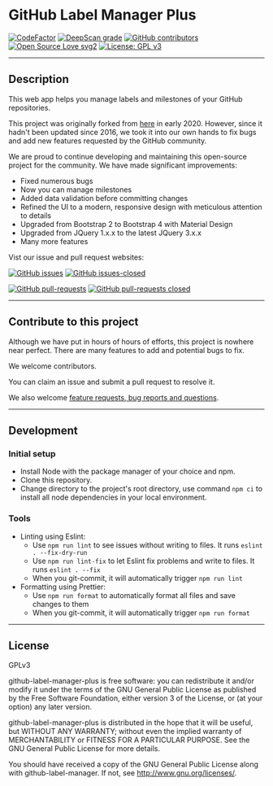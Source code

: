 # GitHub Label Manager Plus

[![CodeFactor](https://www.codefactor.io/repository/github/badwaterbay/github-label-manager-plus/badge)](https://www.codefactor.io/repository/github/badwaterbay/github-label-manager-plus)
[![DeepScan grade](https://deepscan.io/api/teams/9440/projects/11965/branches/179826/badge/grade.svg)](https://deepscan.io/dashboard#view=project&tid=9440&pid=11965&bid=179826)
[![GitHub contributors](https://img.shields.io/github/contributors/BadwaterBay/github-label-manager-plus.svg)](https://GitHub.com/BadwaterBay/github-label-manager-plus/graphs/contributors/)
[![Open Source Love svg2](https://badges.frapsoft.com/os/v2/open-source.svg?v=103)](https://github.com/ellerbrock/open-source-badges/)
[![License: GPL v3](https://img.shields.io/badge/License-GPLv3-blue.svg)](https://www.gnu.org/licenses/gpl-3.0)

---

## Description

This web app helps you manage labels and milestones of your GitHub repositories.

This project was originally forked from [here](https://github.com/destan/github-label-manager) in early 2020. However, since it hadn't been updated since 2016, we took it into our own hands to fix bugs and add new features requested by the GitHub community. 

We are proud to continue developing and maintaining this open-source project for the community. We have made significant improvements:
- Fixed numerous bugs
- Now you can manage milestones
- Added data validation before committing changes
- Refined the UI to a modern, responsive design with meticulous attention to details
- Upgraded from Bootstrap 2 to Bootstrap 4 with Material Design
- Upgraded from JQuery 1.x.x to the latest JQuery 3.x.x
- Many more features

Vist our issue and pull request websites:

[![GitHub issues](https://img.shields.io/github/issues/BadwaterBay/github-label-manager-plus.svg)](https://GitHub.com/BadwaterBay/github-label-manager-plus/issues/)
[![GitHub issues-closed](https://img.shields.io/github/issues-closed/BadwaterBay/github-label-manager-plus.svg)](https://GitHub.com/BadwaterBay/github-label-manager-plus/issues?q=is%3Aissue+is%3Aclosed)

[![GitHub pull-requests](https://img.shields.io/github/issues-pr/BadwaterBay/github-label-manager-plus.svg)](https://GitHub.com/BadwaterBay/github-label-manager-plus/pull/)
[![GitHub pull-requests closed](https://img.shields.io/github/issues-pr-closed/BadwaterBay/github-label-manager-plus.svg)](https://GitHub.com/BadwaterBay/github-label-manager-plus/pull/)

---

## Contribute to this project

Although we have put in hours of hours of efforts, this project is nowhere near perfect. There are many features to add and potential bugs to fix.

We welcome contributors.

You can claim an issue and submit a pull request to resolve it.

We also welcome [feature requests, bug reports and questions](https://github.com/BadwaterBay/github-label-manager-plus/issues).

---

## Development

### Initial setup

- Install Node with the package manager of your choice and npm.
- Clone this repository.
- Change directory to the project's root directory, use command `npm ci` to install all node dependencies in your local environment.

### Tools

- Linting using Eslint:
  - Use `npm run lint` to see issues without writing to files. It runs `eslint . --fix-dry-run`
  - Use `npm run lint-fix` to let Eslint fix problems and write to files. It runs `eslint . --fix`
  - When you git-commit, it will automatically trigger `npm run lint`
- Formatting using Prettier:
  - Use `npm run format` to automatically format all files and save changes to them
  - When you git-commit, it will automatically trigger `npm run format`

---

## License

GPLv3

github-label-manager-plus is free software: you can redistribute it and/or modify
it under the terms of the GNU General Public License as published by
the Free Software Foundation, either version 3 of the License, or
(at your option) any later version.

github-label-manager-plus is distributed in the hope that it will be useful,
but WITHOUT ANY WARRANTY; without even the implied warranty of
MERCHANTABILITY or FITNESS FOR A PARTICULAR PURPOSE. See the
GNU General Public License for more details.

You should have received a copy of the GNU General Public License
along with github-label-manager. If not, see <http://www.gnu.org/licenses/>.
